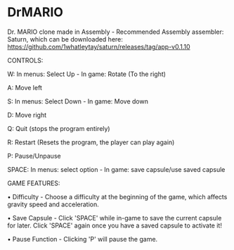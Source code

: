 # DrMARIO
Dr. MARIO clone made in Assembly - Recommended Assembly assembler: Saturn, which can be downloaded here: https://github.com/1whatleytay/saturn/releases/tag/app-v0.1.10 


CONTROLS:


W: In menus: Select Up - In game: Rotate (To the right)

A: Move left

S: In menus: Select Down - In game: Move down

D: Move right

Q: Quit (stops the program entirely)

R: Restart (Resets the program, the player can play again)

P: Pause/Unpause

SPACE: In menus: select option - In game: save capsule/use saved capsule


GAME FEATURES:

• Difficulty - Choose a difficulty at the beginning of the game, which affects gravity speed and acceleration.

• Save Capsule - Click 'SPACE' while in-game to save the current capsule for later. Click 'SPACE' again once you have a saved capsule to activate it!

• Pause Function - Clicking 'P' will pause the game.
